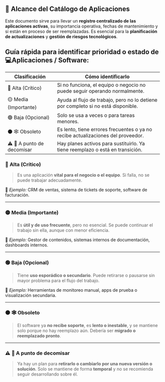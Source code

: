 ## 📄 **Alcance del Catálogo de Aplicaciones**

Este documento sirve para llevar un **registro centralizado de las aplicaciones activas**, su importancia operativa, fechas de mantenimiento y si están en proceso de ser reemplazadas. Es esencial para la **planificación de actualizaciones** y **gestión de riesgos tecnológicos**.

## Guía rápida para identificar prioridad o estado de **💻Aplicaciones / Software**:

|**Clasificación**|**Cómo identificarlo**|
|---|---|
|🔴 Alta (Crítico)|Si no funciona, el equipo o negocio no puede seguir operando normalmente.|
|🟡 Media (Importante)|Ayuda al flujo de trabajo, pero no lo detiene por completo si no está disponible.|
|🟢 Baja (Opcional)|Solo se usa a veces o para tareas menores.|
|⚫ 🕸️ Obsoleto|Es lento, tiene errores frecuentes o ya no recibe actualizaciones del proveedor.|
|⚠️ 🚧 A punto de decomisar|Hay planes activos para sustituirlo. Ya tiene reemplazo o está en transición.|

### 🔴 **Alta (Crítico)**

> Es una aplicación **vital para el negocio o el equipo**. Si falla, no se puede trabajar adecuadamente.

📌 _Ejemplo:_ CRM de ventas, sistema de tickets de soporte, software de facturación.

---

### 🟡 **Media (Importante)**

> Es **útil y de uso frecuente**, pero no esencial. Se puede continuar el trabajo sin ella, aunque con menor eficiencia.

📌 _Ejemplo:_ Gestor de contenidos, sistemas internos de documentación, dashboards internos.

---

### 🟢 **Baja (Opcional)**

> Tiene **uso esporádico o secundario**. Puede retirarse o pausarse sin mayor problema para el flujo del trabajo.

📌 _Ejemplo:_ Herramientas de monitoreo manual, apps de prueba o visualización secundaria.

---

### ⚫ **🕸️ Obsoleto**

> El software ya **no recibe soporte**, es **lento o inestable**, y se mantiene solo porque no hay reemplazo aún. Debería ser **migrado o reemplazado pronto**.

---

### ⚠️ **🚧 A punto de decomisar**

> Ya hay un plan para **retirarlo o cambiarlo por una nueva versión o solución**. Solo se mantiene de forma **temporal** y no se recomienda seguir desarrollando sobre él.